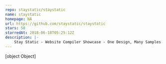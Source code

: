 ```yaml
---
repo: staystatic/staystatic
name: staystatic
homepage: NA
url: https://github.com/staystatic/staystatic
stars: 58
starredAt: 2018-06-18T05:25:12Z
description: |-
    Stay Static - Website Compiler Showcase - One Design, Many Samples - Jekyll • Middleman • Nanoc • Webgen • Metalsmith • Gatsby • Phenomic • Cuttlebelle • Harp • Nikola • Hugo • Jigsaw - Add Your Sample!
---
```


[object Object]
